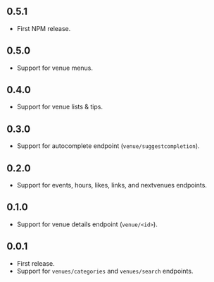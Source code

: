0.5.1
-----
* First NPM release.

0.5.0
-----
* Support for venue menus.

0.4.0
-----
* Support for venue lists & tips.

0.3.0
-----
* Support for autocomplete endpoint (`venue/suggestcompletion`).

0.2.0
-----
* Support for events, hours, likes, links, and nextvenues endpoints.

0.1.0
-----
* Support for venue details endpoint (`venue/<id>`).

0.0.1
-----
* First release.
* Support for `venues/categories` and `venues/search` endpoints.
